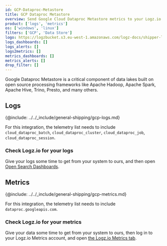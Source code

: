 ```yaml
---
id: GCP-Dataproc-Metastore 
title: GCP Dataproc Metastore 
overview: Send Google Cloud Dataproc Metastore metrics to your Logz.io account.
product: ['logs', 'metrics']
os: ['windows', 'linux']
filters: ['GCP', 'Data Store']
logo: https://logzbucket.s3.eu-west-1.amazonaws.com/logz-docs/shipper-logos/gcpdataproc.png
logs_dashboards: []
logs_alerts: []
logs2metrics: []
metrics_dashboards: []
metrics_alerts: []
drop_filter: []
---
```


Google Dataproc Metastore is a critical component of data lakes built on open source processing frameworks like Apache Hadoop, Apache Spark, Apache Hive, Trino, Presto, and many others. 

## Logs

{@include: ../../_include/general-shipping/gcp-logs.md}  

For this integration, the telemetry list needs to include `cloud_dataproc_batch`, `cloud_dataproc_cluster`, `cloud_dataproc_job`, `cloud_dataproc_session`.

### Check Logz.io for your logs

Give your logs some time to get from your system to ours, and then open [Open Search Dashboards](https://app.logz.io/#/dashboard/osd).

## Metrics

{@include: ../../_include/general-shipping/gcp-metrics.md}

For this integration, the telemetry list needs to include `dataproc.googleapis.com`.

### Check Logz.io for your metrics

Give your data some time to get from your system to ours, then log in to your Logz.io Metrics account, and open [the Logz.io Metrics tab](https://app.logz.io/#/dashboard/metrics/).